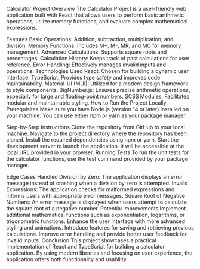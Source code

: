 Calculator Project
Overview
The Calculator Project is a user-friendly web application built with React that allows users to perform basic arithmetic operations, utilize memory functions, and evaluate complex mathematical expressions.

Features
Basic Operations: Addition, subtraction, multiplication, and division.
Memory Functions: Includes M+, M-, MR, and MC for memory management.
Advanced Calculations: Supports square roots and percentages.
Calculation History: Keeps track of past calculations for user reference.
Error Handling: Effectively manages invalid inputs and operations.
Technologies Used
React: Chosen for building a dynamic user interface.
TypeScript: Provides type safety and improves code maintainability.
Material-UI (MUI): Utilized for a modern design framework to style components.
BigNumber.js: Ensures precise arithmetic operations, especially for large and floating-point numbers.
SCSS Modules: Facilitates modular and maintainable styling.
How to Run the Project Locally
Prerequisites
Make sure you have Node.js (version 14 or later) installed on your machine. You can use either npm or yarn as your package manager.

Step-by-Step Instructions
Clone the repository from GitHub to your local machine.
Navigate to the project directory where the repository has been cloned.
Install the required dependencies using npm or yarn.
Start the development server to launch the application. It will be accessible at the local URL provided in your browser.
Running Tests
To run the unit tests for the calculator functions, use the test command provided by your package manager.

Edge Cases Handled
Division by Zero: The application displays an error message instead of crashing when a division by zero is attempted.
Invalid Expressions: The application checks for malformed expressions and informs users with appropriate error messages.
Square Root of Negative Numbers: An error message is displayed when users attempt to calculate the square root of a negative number.
Potential Improvements
Implement additional mathematical functions such as exponentiation, logarithms, or trigonometric functions.
Enhance the user interface with more advanced styling and animations.
Introduce features for saving and retrieving previous calculations.
Improve error handling and provide better user feedback for invalid inputs.
Conclusion
This project showcases a practical implementation of React and TypeScript for building a calculator application. By using modern libraries and focusing on user experience, the application offers both functionality and usability.
